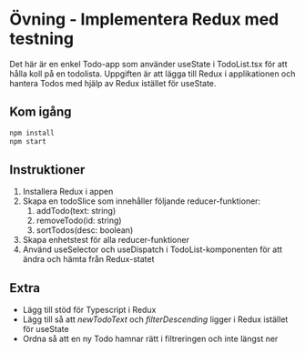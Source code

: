 # Övning - Implementera Redux med testning

Det här är en enkel Todo-app som använder useState i TodoList.tsx för att hålla koll på en todolista. Uppgiften är att lägga till Redux i applikationen och hantera Todos med hjälp av Redux istället för useState.

## Kom igång

```sh
npm install
npm start
```

## Instruktioner

1. Installera Redux i appen
2. Skapa en todoSlice som innehåller följande reducer-funktioner:
   1. addTodo(text: string)
   2. removeTodo(id: string)
   3. sortTodos(desc: boolean)
3. Skapa enhetstest för alla reducer-funktioner
4. Använd useSelector och useDispatch i TodoList-komponenten för att ändra och hämta från Redux-statet

## Extra

- Lägg till stöd för Typescript i Redux
- Lägg till så att *newTodoText* och *filterDescending* ligger i Redux istället för useState
- Ordna så att en ny Todo hamnar rätt i filtreringen och inte längst ner